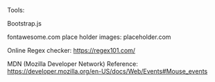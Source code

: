 
Tools:

Bootstrap.js

fontawesome.com
place holder images: placeholder.com


Online Regex checker: https://regex101.com/

MDN (Mozilla Developer Network) Reference: https://developer.mozilla.org/en-US/docs/Web/Events#Mouse_events

